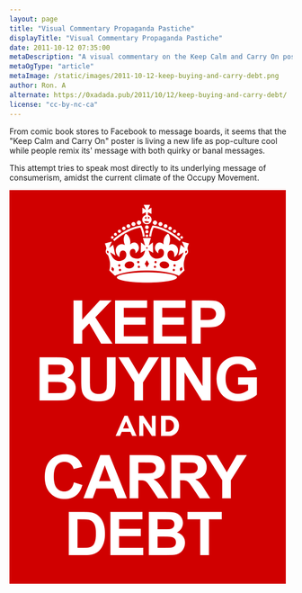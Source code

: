 ```yaml
---
layout: page
title: "Visual Commentary Propaganda Pastiche"
displayTitle: "Visual Commentary Propaganda Pastiche"
date: 2011-10-12 07:35:00
metaDescription: "A visual commentary on the Keep Calm and Carry On poster"
metaOgType: "article"
metaImage: /static/images/2011-10-12-keep-buying-and-carry-debt.png
author: Ron. A
alternate: https://0xadada.pub/2011/10/12/keep-buying-and-carry-debt/
license: "cc-by-nc-ca"
---
```


From comic book stores to Facebook to message boards, it seems that the "Keep
Calm and Carry On" poster is living a new life as pop-culture cool while
people remix its' message with both quirky or banal messages.

This attempt tries to speak most directly to its underlying message of
consumerism, amidst the current climate of the Occupy Movement.

![Keep Buying and Carry Debt](/static/images/2011-10-12-keep-buying-and-carry-debt.png)
